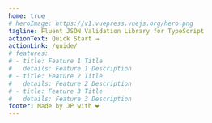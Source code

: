 ```yaml
---
home: true
# heroImage: https://v1.vuepress.vuejs.org/hero.png
tagline: Fluent JSON Validation Library for TypeScript
actionText: Quick Start →
actionLink: /guide/
# features:
# - title: Feature 1 Title
#   details: Feature 1 Description
# - title: Feature 2 Title
#   details: Feature 2 Description
# - title: Feature 3 Title
#   details: Feature 3 Description
footer: Made by JP with ❤️
---
```

